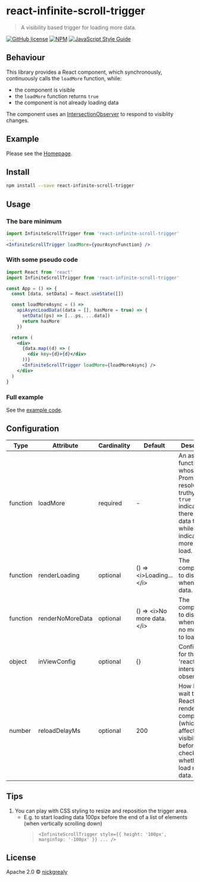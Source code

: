 # react-infinite-scroll-trigger

> A visibility based trigger for loading more data.

[![GitHub license](https://img.shields.io/github/license/mountain-pass/addressr)](https://github.com/mountain-pass/addressr/blob/master/LICENSE)
[![NPM](https://img.shields.io/npm/v/@mountainpass/react-infinite-scroll-trigger.svg)](https://www.npmjs.com/package/@mountainpass/react-infinite-scroll-trigger)
[![JavaScript Style Guide](https://img.shields.io/badge/code_style-standard-brightgreen.svg)](https://standardjs.com)

## Behaviour

This library provides a React component, which synchronously, continuously calls the `loadMore` function, while:

- the component is visible
- the `loadMore` function returns `true`
- the component is not already loading data

The component uses an [IntersectionObserver](https://www.w3.org/TR/intersection-observer/) to respond to visiblity changes.

## Example

Please see the [Homepage](https://mountain-pass.github.io/react-infinite-scroll-trigger/).

## Install

```bash
npm install --save react-infinite-scroll-trigger
```

## Usage

### The bare minimum

```jsx
import InfiniteScrollTrigger from 'react-infinite-scroll-trigger'
...
<InfiniteScrollTrigger loadMore={yourAsyncFunction} />
```

### With some pseudo code

```jsx
import React from 'react'
import InfiniteScrollTrigger from 'react-infinite-scroll-trigger'

const App = () => {
  const [data, setData] = React.useState([])

  const loadMoreAsync = () =>
    apiAsyncLoadData((data = [], hasMore = true) => {
      setData((ps) => [...ps, ...data])
      return hasMore
    })

  return (
    <div>
      {data.map((d) => (
        <div key={d}>{d}</div>
      ))}
      <InfiniteScrollTrigger loadMore={loadMoreAsync} />
    </div>
  )
}
```

### Full example

See the [example code](example/src/App.js).

## Configuration

| Type     | Attribute        | Cardinality | Default                          | Description                                                                                                                                           |
| -------- | ---------------- | ----------- | -------------------------------- | ----------------------------------------------------------------------------------------------------------------------------------------------------- |
| function | loadMore         | required    | -                                | An async function whose Promise resolves to a truthy value. `true` indicates there's more data to load, while `false` indicates no more data to load. |
| function | renderLoading    | optional    | () => &lt;i>Loading...&lt;/i>    | The component to display, when loading data.                                                                                                          |
| function | renderNoMoreData | optional    | () => &lt;i>No more data.&lt;/i> | The component to display, when there is no more data to load.                                                                                         |
| object   | inViewConfig     | optional    | {}                               | Configuration for the 'react-intersection-observer'.                                                                                                  |
| number   | reloadDelayMs    | optional    | 200                              | How long to wait to allow React to re-render components (which affects visibility), before re-checking whether to load more data.                     |

## Tips

1. You can play with CSS styling to resize and reposition the trigger area.
   - E.g. to start loading data 100px before the end of a list of elements (when vertically scrolling down)
     > `<InfiniteScrollTrigger style={{ height: '100px', marginTop: '-100px' }} ... />`

## License

Apache 2.0 © [nickgrealy](https://github.com/nickgrealy)

